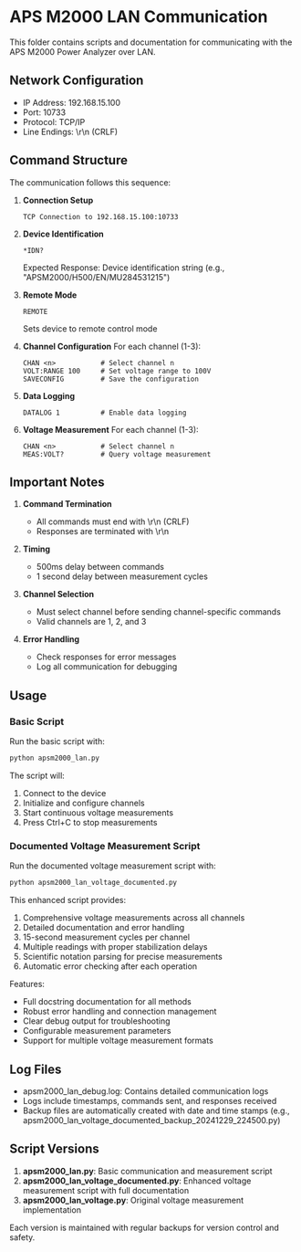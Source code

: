 # APS M2000 LAN Communication

This folder contains scripts and documentation for communicating with the APS M2000 Power Analyzer over LAN.

## Network Configuration

- IP Address: 192.168.15.100
- Port: 10733
- Protocol: TCP/IP
- Line Endings: \r\n (CRLF)

## Command Structure

The communication follows this sequence:

1. **Connection Setup**
   ```
   TCP Connection to 192.168.15.100:10733
   ```

2. **Device Identification**
   ```
   *IDN?
   ```
   Expected Response: Device identification string (e.g., "APSM2000/H500/EN/MU284531215")

3. **Remote Mode**
   ```
   REMOTE
   ```
   Sets device to remote control mode

4. **Channel Configuration**
   For each channel (1-3):
   ```
   CHAN <n>           # Select channel n
   VOLT:RANGE 100     # Set voltage range to 100V
   SAVECONFIG         # Save the configuration
   ```

5. **Data Logging**
   ```
   DATALOG 1          # Enable data logging
   ```

6. **Voltage Measurement**
   For each channel (1-3):
   ```
   CHAN <n>           # Select channel n
   MEAS:VOLT?         # Query voltage measurement
   ```

## Important Notes

1. **Command Termination**
   - All commands must end with \r\n (CRLF)
   - Responses are terminated with \r\n

2. **Timing**
   - 500ms delay between commands
   - 1 second delay between measurement cycles

3. **Channel Selection**
   - Must select channel before sending channel-specific commands
   - Valid channels are 1, 2, and 3

4. **Error Handling**
   - Check responses for error messages
   - Log all communication for debugging

## Usage

### Basic Script
Run the basic script with:
```bash
python apsm2000_lan.py
```

The script will:
1. Connect to the device
2. Initialize and configure channels
3. Start continuous voltage measurements
4. Press Ctrl+C to stop measurements

### Documented Voltage Measurement Script
Run the documented voltage measurement script with:
```bash
python apsm2000_lan_voltage_documented.py
```

This enhanced script provides:
1. Comprehensive voltage measurements across all channels
2. Detailed documentation and error handling
3. 15-second measurement cycles per channel
4. Multiple readings with proper stabilization delays
5. Scientific notation parsing for precise measurements
6. Automatic error checking after each operation

Features:
- Full docstring documentation for all methods
- Robust error handling and connection management
- Clear debug output for troubleshooting
- Configurable measurement parameters
- Support for multiple voltage measurement formats

## Log Files

- apsm2000_lan_debug.log: Contains detailed communication logs
- Logs include timestamps, commands sent, and responses received
- Backup files are automatically created with date and time stamps (e.g., apsm2000_lan_voltage_documented_backup_20241229_224500.py)

## Script Versions

1. **apsm2000_lan.py**: Basic communication and measurement script
2. **apsm2000_lan_voltage_documented.py**: Enhanced voltage measurement script with full documentation
3. **apsm2000_lan_voltage.py**: Original voltage measurement implementation

Each version is maintained with regular backups for version control and safety.
